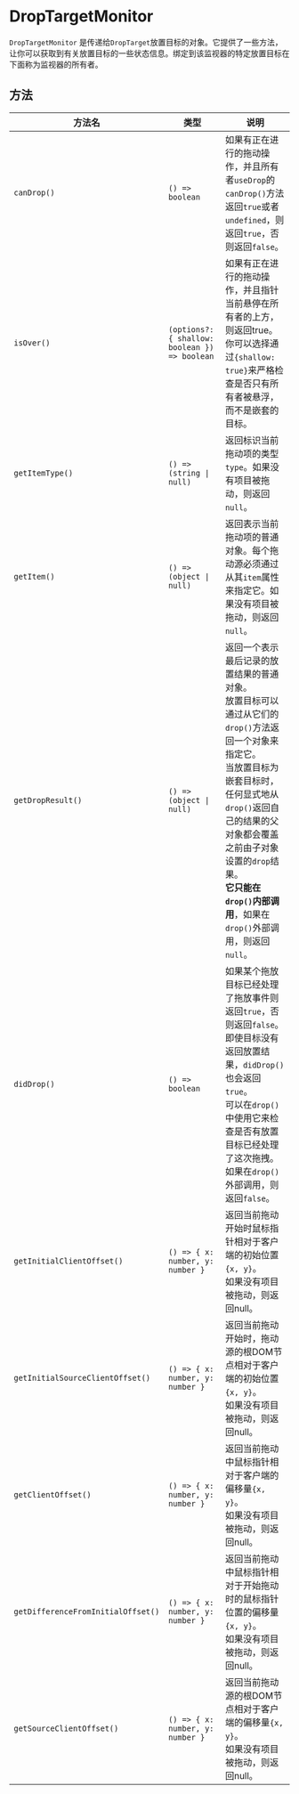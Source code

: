 # DropTargetMonitor

`DropTargetMonitor` 是传递给`DropTarget`放置目标的对象。它提供了一些方法，让你可以获取到有关放置目标的一些状态信息。绑定到该监视器的特定放置目标在下面称为监视器的所有者。


## 方法
| 方法名                                | 类型                                            | 说明                                                                                                                                        |
|------------------------------------|-----------------------------------------------|-------------------------------------------------------------------------------------------------------------------------------------------|
| `canDrop()`                        | `() => boolean`                               | 如果有正在进行的拖动操作，并且所有者`useDrop`的`canDrop()`方法返回`true`或者`undefined`，则返回`true`，否则返回`false`。                                                     |
| `isOver()`                         | `(options?: { shallow: boolean }) => boolean` | 如果有正在进行的拖动操作，并且指针当前悬停在所有者的上方，则返回true。你可以选择通过`{shallow: true}`来严格检查是否只有所有者被悬浮，而不是嵌套的目标。                                                    |
| `getItemType()`                    | `() => (string \| null)`                                                                                                                                    | 返回标识当前拖动项的类型`type`。如果没有项目被拖动，则返回`null`。 |
| `getItem()`                        | `() => (object \| null)`                                                                                                                                    | 返回表示当前拖动项的普通对象。每个拖动源必须通过从其`item`属性来指定它。如果没有项目被拖动，则返回`null`。 |
| `getDropResult()`                  | `() => (object \| null)`                                                                                                                                    | 返回一个表示最后记录的放置结果的普通对象。<br>放置目标可以通过从它们的`drop()`方法返回一个对象来指定它。<br>当放置目标为嵌套目标时，任何显式地从`drop()`返回自己的结果的父对象都会覆盖之前由子对象设置的`drop`结果。<br>**它只能在`drop()`内部调用**，如果在`drop()`外部调用，则返回`null`。 |
| `didDrop()`                        | `() => boolean`                               | 如果某个拖放目标已经处理了拖放事件则返回`true`，否则返回`false`。即使目标没有返回放置结果，`didDrop()`也会返回`true`。<br>可以在`drop()`中使用它来检查是否有放置目标已经处理了这次拖拽。如果在`drop()`外部调用，则返回`false`。 |
| `getInitialClientOffset()`         | `() => { x: number, y: number }`              | 返回当前拖动开始时鼠标指针相对于客户端的初始位置`{x, y}`。<br>如果没有项目被拖动，则返回null。                                                                                   |
| `getInitialSourceClientOffset()`   | `() => { x: number, y: number }`              | 返回当前拖动开始时，拖动源的根DOM节点相对于客户端的初始位置`{x, y}`。<br>如果没有项目被拖动，则返回null。                                                                            |
| `getClientOffset()`                | `() => { x: number, y: number }`              | 返回当前拖动中鼠标指针相对于客户端的偏移量`{x, y}`。<br>如果没有项目被拖动，则返回null。                                                                                      |
| `getDifferenceFromInitialOffset()` | `() => { x: number, y: number }`              | 返回当前拖动中鼠标指针相对于开始拖动时的鼠标指针位置的偏移量`{x, y}`。<br>如果没有项目被拖动，则返回null。                                                                             |
| `getSourceClientOffset()`          | `() => { x: number, y: number }`              | 返回当前拖动源的根DOM节点相对于客户端的偏移量`{x, y}`。<br>如果没有项目被拖动，则返回null。                                                                                   |

